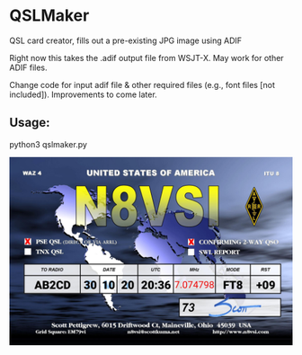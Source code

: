 # QSLMaker
QSL card creator, fills out a pre-existing JPG image using ADIF

Right now this takes the .adif output file from WSJT-X.  May work for other ADIF files.

Change code for input adif file & other required files (e.g., font files [not included]).  Improvements to come later.

## Usage:  
python3 qslmaker.py

![Example Output](https://raw.githubusercontent.com/scottkuma/QSLMaker/main/out/ab2cd_20201030_203645.jpg)
